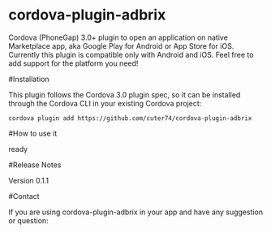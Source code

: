 cordova-plugin-adbrix
=====================

Cordova (PhoneGap) 3.0+ plugin to open an application on native Marketplace app, aka Google Play for Android or App Store for iOS.
Currently this plugin is compatible only with Android and iOS. Feel free to add support for the platform you need!

#Installation

This plugin follows the Cordova 3.0 plugin spec, so it can be installed through the Cordova CLI in your existing Cordova project:

    cordova plugin add https://github.com/cuter74/cordova-plugin-adbrix

#How to use it

ready


#Release Notes

Version 0.1.1



#Contact

If you are using cordova-plugin-adbrix in your app and have any suggestion or question:


